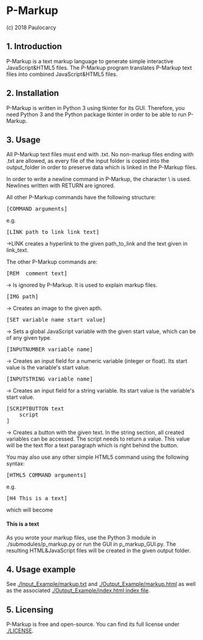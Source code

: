# P-Markup
(c) 2018 Paulocarcy

## 1. Introduction
P-Markup is a text markup language to generate simple interactive JavaScript&HTML5 files. The P-Markup
program translates P-Markup text files into combined JavaScript&HTML5 files.

## 2. Installation
P-Markup is written in Python 3 using tkinter for its GUI. Therefore, you need Python 3 and the 
Python package tkinter in order to be able to run P-Markup.

## 3. Usage
All P-Markup text files must end with .txt. No non-markup files ending with .txt are allowed, as
every file of the input folder is copied into the output_folder in order to preserve data which is
linked in the P-Markup files.

In order to write a newline command in P-Markup, the character \ is used. Newlines written with RETURN
are ignored.

All other P-Markup commands have the following structure:
<pre>[COMMAND arguments]</pre>
e.g.
<pre>[LINK path_to_link link_text]</pre>
->LINK creates a hyperlink to the given path_to_link and the text given in link_text.

The other P-Markup commands are:
<pre>[REM  comment text]</pre>
-> Is ignored by P-Markup. It is used to explain markup files.
<pre>[IMG path]</pre>
-> Creates an image to the given apth.
<pre>[SET variable_name start_value]</pre>
-> Sets a global JavaScript variable with the given start value, which can be of any given type.
<pre>[INPUTNUMBER variable_name]</pre>
-> Creates an input field for a numeric variable (integer or float). Its start value is the            variable's start value.
<pre>[INPUTSTRING variable_name]</pre>
-> Creates an input field for a string variable. Its start value is the variable's start value.
<pre>[SCRIPTBUTTON text
    script
]</pre>
-> Creates a button with the given text. In the string section, all created variables can be accessed. The script needs      to return a value. This value will be the text ffor a text paragraph which is right behind the button.

You may also use any other simple HTML5 command using the following syntax:
<pre>[HTML5_COMMAND arguments]</pre>
e.g.
<pre>[H4 This is a text]</pre>
which will become
<h4>This is a text</h4>

As you wrote your markup files, use the Python 3 module in ./submodules/p_markup.py or run the GUI in
p_markup_GUI.py. The resulting HTML&JavaScript files will be created in the given output folder.

## 4. Usage example
See [./Input_Example/markup.txt](./Input_Example/markup.txt) and
[./Output_Example/markup.html](./Output_Example/markup.html) as well as
the associated [./Output_Example/index.html index file](./Output_Example/index.html).

## 5. Licensing
P-Markup is free and open-source. You can find its full license under [./LICENSE](./LICENSE). 